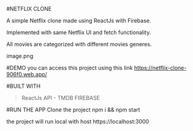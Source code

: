 #NETFLIX CLONE

A simple Netflix clone made using ReactJs with Firebase.

Implemented with same Netflix UI and fetch functionality.

All movies are categorized with different movies generes.

image.png

#DEMO
you can access this project using this link
https://netflix-clone-906f0.web.app/

#BUILT WITH

> ReactJs
> API - TMDB
> FIREBASE

#RUN THE APP
Clone the project
npm i && npm start <to run the app>

the project will run local with host https://localhost:3000
